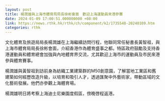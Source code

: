 ```yaml
---
layout: post
title: 楊潤雄與上海市體育局局長徐彬會面　歡迎上海運動員來港參賽
date: 2024-01-09 17:00:51.000000000 +08:00
link: https://news.rthk.hk/rthk/ch/component/k2/1735548-20240109.htm
categories: rthk
---
```


文化體育及旅遊局局長楊潤雄在上海繼續訪問行程，他聯同常任秘書長黃智祖，與上海市體育局局長徐彬會面，介紹香港作為體育盛事之都。特區政府鼓勵及支持香港運動員和體育總會加強與內地體育界交流，尤其歡迎上海市的運動員及市民來港參與體育賽事。

楊潤雄與黃智祖到訪前身為紡織工業建築群的M50創意園，了解當地工業區和舊建築如何經歷改造升級，以培育和吸引人才，透過匯聚中外藝術家，帶動區域的文化藝術發展。他們亦參觀上海體育場。

楊潤雄明日將考察上海迪士尼樂園度假區，傍晚啓程返港。
